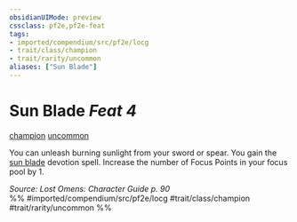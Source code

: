 ```yaml
---
obsidianUIMode: preview
cssclass: pf2e,pf2e-feat
tags:
- imported/compendium/src/pf2e/locg
- trait/class/champion
- trait/rarity/uncommon
aliases: ["Sun Blade"]
---
```

# Sun Blade  *Feat 4*  
[champion](rules/traits/champion.md)  [uncommon](uncommon.md)  


You can unleash burning sunlight from your sword or spear. You gain the [sun blade](../spells/sun-blade-locg.md) devotion spell. Increase the number of Focus Points in your focus pool by 1.

*Source: Lost Omens: Character Guide p. 90*  
%% #imported/compendium/src/pf2e/locg #trait/class/champion #trait/rarity/uncommon %%